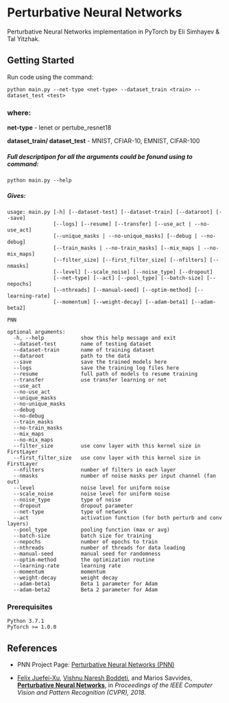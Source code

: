# Perturbative Neural Networks
Perturbative Neural Networks implementation in PyTorch by Eli Simhayev & Tal Yitzhak.

## Getting Started
Run code using the command:
```
python main.py --net-type <net-type> --dataset_train <train> --dataset_test <test>
```

### where:
**net-type** - lenet or pertube_resnet18 

**dataset_train/ dataset_test** - MNIST, CFIAR-10, EMNIST, CIFAR-100

##### Full descriptipon for all the arguments could be fonund using to command: 

```
python main.py --help
```
##### Gives:

```
usage: main.py [-h] [--dataset-test] [--dataset-train] [--dataroot] [--save]
               [--logs] [--resume] [--transfer] [--use_act | --no-use_act]
               [--unique_masks | --no-unique_masks] [--debug | --no-debug]
               [--train_masks | --no-train_masks] [--mix_maps | --no-mix_maps]
               [--filter_size] [--first_filter_size] [--nfilters] [--nmasks]
               [--level] [--scale_noise] [--noise_type] [--dropout]
               [--net-type] [--act] [--pool_type] [--batch-size] [--nepochs]
               [--nthreads] [--manual-seed] [--optim-method] [--learning-rate]
               [--momentum] [--weight-decay] [--adam-beta1] [--adam-beta2]

PNN

optional arguments:
  -h, --help            show this help message and exit
  --dataset-test        name of testing dataset
  --dataset-train       name of training dataset
  --dataroot            path to the data
  --save                save the trained models here
  --logs                save the training log files here
  --resume              full path of models to resume training
  --transfer            use transfer learning or not
  --use_act
  --no-use_act
  --unique_masks
  --no-unique_masks
  --debug
  --no-debug
  --train_masks
  --no-train_masks
  --mix_maps
  --no-mix_maps
  --filter_size         use conv layer with this kernel size in FirstLayer
  --first_filter_size   use conv layer with this kernel size in FirstLayer
  --nfilters            number of filters in each layer
  --nmasks              number of noise masks per input channel (fan out)
  --level               noise level for uniform noise
  --scale_noise         noise level for uniform noise
  --noise_type          type of noise
  --dropout             dropout parameter
  --net-type            type of network
  --act                 activation function (for both perturb and conv layers)
  --pool_type           pooling function (max or avg)
  --batch-size          batch size for training
  --nepochs             number of epochs to train
  --nthreads            number of threads for data loading
  --manual-seed         manual seed for randomness
  --optim-method        the optimization routine
  --learning-rate       learning rate
  --momentum            momentum
  --weight-decay        weight decay
  --adam-beta1          Beta 1 parameter for Adam
  --adam-beta2          Beta 2 parameter for Adam
```

### Prerequisites
```
Python 3.7.1 
PyTorch >= 1.0.0 
```

## References
* PNN Project Page: [Perturbative Neural Networks (PNN)](http://xujuefei.com/pnn.html)

* [Felix Juefei-Xu](http://xujuefei.com), [Vishnu Naresh Boddeti](http://vishnu.boddeti.net/), and Marios Savvides, [**Perturbative Neural Networks**](https://arxiv.org/pdf/1806.01817v1.pdf), in *Proceedings of the IEEE Computer Vision and Pattern Recognition (CVPR), 2018*.
